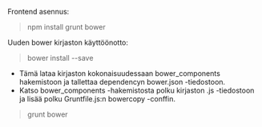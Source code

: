 Frontend asennus:

> npm install
> grunt bower

Uuden bower kirjaston käyttöönotto:

> bower install <kirjaston-nimi> --save
- Tämä lataa kirjaston kokonaisuudessaan bower_components hakemistoon ja tallettaa dependencyn bower.json -tiedostoon.
- Katso bower_components -hakemistosta polku kirjaston .js -tiedostoon ja lisää polku Gruntfile.js:n bowercopy -conffin.

> grunt bower








